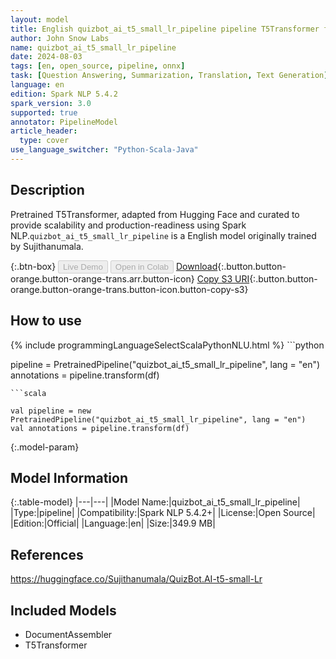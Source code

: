 ```yaml
---
layout: model
title: English quizbot_ai_t5_small_lr_pipeline pipeline T5Transformer from Sujithanumala
author: John Snow Labs
name: quizbot_ai_t5_small_lr_pipeline
date: 2024-08-03
tags: [en, open_source, pipeline, onnx]
task: [Question Answering, Summarization, Translation, Text Generation]
language: en
edition: Spark NLP 5.4.2
spark_version: 3.0
supported: true
annotator: PipelineModel
article_header:
  type: cover
use_language_switcher: "Python-Scala-Java"
---
```


## Description

Pretrained T5Transformer, adapted from Hugging Face and curated to provide scalability and production-readiness using Spark NLP.`quizbot_ai_t5_small_lr_pipeline` is a English model originally trained by Sujithanumala.

{:.btn-box}
<button class="button button-orange" disabled>Live Demo</button>
<button class="button button-orange" disabled>Open in Colab</button>
[Download](https://s3.amazonaws.com/auxdata.johnsnowlabs.com/public/models/quizbot_ai_t5_small_lr_pipeline_en_5.4.2_3.0_1722729160032.zip){:.button.button-orange.button-orange-trans.arr.button-icon}
[Copy S3 URI](s3://auxdata.johnsnowlabs.com/public/models/quizbot_ai_t5_small_lr_pipeline_en_5.4.2_3.0_1722729160032.zip){:.button.button-orange.button-orange-trans.button-icon.button-copy-s3}

## How to use



<div class="tabs-box" markdown="1">
{% include programmingLanguageSelectScalaPythonNLU.html %}
```python

pipeline = PretrainedPipeline("quizbot_ai_t5_small_lr_pipeline", lang = "en")
annotations =  pipeline.transform(df)   

```
```scala

val pipeline = new PretrainedPipeline("quizbot_ai_t5_small_lr_pipeline", lang = "en")
val annotations = pipeline.transform(df)

```
</div>

{:.model-param}
## Model Information

{:.table-model}
|---|---|
|Model Name:|quizbot_ai_t5_small_lr_pipeline|
|Type:|pipeline|
|Compatibility:|Spark NLP 5.4.2+|
|License:|Open Source|
|Edition:|Official|
|Language:|en|
|Size:|349.9 MB|

## References

https://huggingface.co/Sujithanumala/QuizBot.AI-t5-small-Lr

## Included Models

- DocumentAssembler
- T5Transformer
